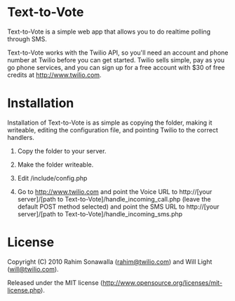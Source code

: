 Text-to-Vote
============

Text-to-Vote is a simple web app that allows you to do realtime polling through
SMS.

Text-to-Vote works with the Twilio API, so you'll need an account and phone 
number at Twilio before you can get started. Twilio sells simple, pay as you 
go phone services, and you can sign up for a free account with $30 of free 
credits at http://www.twilio.com.

Installation
============

Installation of Text-to-Vote is as simple as copying the folder, making it 
writeable, editing the configuration file, and pointing Twilio to the correct 
handlers.

1. Copy the folder to your server.

2. Make the folder writeable.

3. Edit /include/config.php

4. Go to http://www.twilio.com and point the Voice URL to
   http://[your server]/[path to Text-to-Vote]/handle_incoming_call.php
   (leave the default POST method selected) and point the SMS URL to
   http://[your server]/[path to Text-to-Vote]/handle_incoming_sms.php

License
=======

Copyright (C) 2010 Rahim Sonawalla (rahim@twilio.com) and Will Light (will@twilio.com).

Released under the MIT license (http://www.opensource.org/licenses/mit-license.php).
